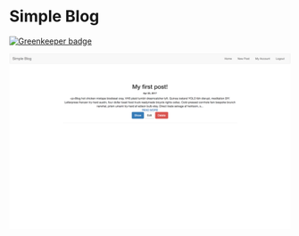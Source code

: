 # Simple Blog

[![Greenkeeper badge](https://badges.greenkeeper.io/bueroalerta/simple-blog.svg)](https://greenkeeper.io/)

![](app/assets/images/simple-blog.png)
